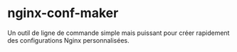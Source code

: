 # nginx-conf-maker
Un outil de ligne de commande simple mais puissant pour créer rapidement des configurations Nginx personnalisées.
